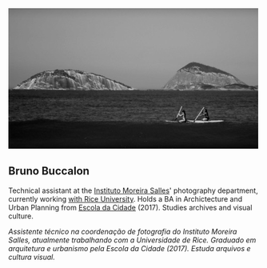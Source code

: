 <img src="rio.jpg" class="inline"/>

## Bruno Buccalon

Technical assistant at the [Instituto Moreira Salles](https://ims.com.br)' photography department, currently working [with Rice University](https://hrc.rice.edu/situatedviews/). Holds a BA in Archictecture and Urban Planning from [Escola da Cidade](http://escoladacidade.org/) (2017). Studies archives and visual culture.

*Assistente técnico na coordenação de fotografia do Instituto Moreira Salles, atualmente trabalhando com a Universidade de Rice. Graduado em arquitetura e urbanismo pela Escola da Cidade (2017). Estuda arquivos e cultura visual.*
